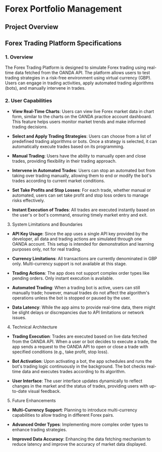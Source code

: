 # Forex Portfolio Management

## Project Overview

## Forex Trading Platform Specifications
### 1. Overview
The Forex Trading Platform is designed to simulate Forex trading using real-time data fetched from the OANDA API. The platform allows users to test trading strategies in a risk-free environment using virtual currency (GBP). Users can engage in trading activities, apply automated trading algorithms (bots), and manually intervene in trades.
### 2. User Capabilities
- **View Real-Time Charts**: Users can view live Forex market data in chart form, similar to the charts on the OANDA practice account dashboard. This feature helps users monitor market trends and make informed trading decisions.

- **Select and Apply Trading Strategies**: Users can choose from a list of predefined trading algorithms or bots. Once a strategy is selected, it can automatically execute trades based on its programming.

- **Manual Trading**: Users have the ability to manually open and close trades, providing flexibility in their trading approach.

- **Intervene in Automated Trades**: Users can stop an automated bot from taking over trading manually, allowing them to end or modify the bot's trades according to current market conditions.

- **Set Take Profits and Stop Losses**: For each trade, whether manual or automated, users can set take profit and stop loss orders to manage risks effectively.

- **Instant Execution of Trades**: All trades are executed instantly based on the user's or bot's command, ensuring timely market entry and exit.

3. System Limitations and Boundaries

- **API Key Usage**: Since the app uses a single API key provided by the developer, all data and trading actions are simulated through one OANDA account. This setup is intended for demonstration and learning purposes only, not for real trading.

- **Currency Limitations**: All transactions are currently denominated in GBP only. Multi-currency support is not available at this stage.

- **Trading Actions**: The app does not support complex order types like pending orders. Only instant execution is available.

- **Automated Trading**: When a trading bot is active, users can still manually trade; however, manual trades do not affect the algorithm's operations unless the bot is stopped or paused by the user.

- **Data Latency**: While the app aims to provide real-time data, there might be slight delays or discrepancies due to API limitations or network issues.

4. Technical Architecture

- **Trading Execution**: Trades are executed based on live data fetched from the OANDA API. When a user or bot decides to execute a trade, the app sends a request to the OANDA API to open or close a trade with specified conditions (e.g., take profit, stop loss).

- **Bot Activation**: Upon activating a bot, the app schedules and runs the bot's trading logic continuously in the background. The bot checks real-time data and executes trades according to its algorithm.

- **User Interface**: The user interface updates dynamically to reflect changes in the market and the status of trades, providing users with up-to-date visual feedback.

5. Future Enhancements

- **Multi-Currency Support**: Planning to introduce multi-currency capabilities to allow trading in different Forex pairs.

- **Advanced Order Types**: Implementing more complex order types to enhance trading strategies.

- **Improved Data Accuracy**: Enhancing the data fetching mechanism to reduce latency and improve the accuracy of market data displayed.



